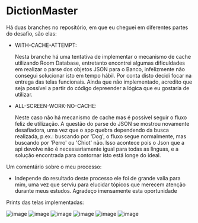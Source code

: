 # DictionMaster

Há duas branches no repositório, em que eu cheguei em diferentes partes do desafio, são elas:

- WITH-CACHE-ATTEMPT: 

    Nesta branche há uma tentativa de implementar o mecanismo de cache utilizando Room Database,
    entretanto encontrei algumas dificuldades em realizar o parse dos objetos JSON para o Banco,
    infelizmente não consegui solucionar isto em tempo hábil. Por conta disto decidi focar na entrega das telas funcionais.
    Ainda que não implementado, acredito que seja possível a partir do código depreender a lógica que eu gostaria de utilizar.
    
 -  ALL-SCREEN-WORK-NO-CACHE:
 
    Neste caso não há mecanismo de cache mas é possível seguir o fluxo feliz de utilização.
    A questão do parse do JSON se mostrou novamente desafiadora, uma vez que o app quebra dependendo da busca realizada,
    p.ex.: buscando por 'Dog', o fluxo segue normalmente, mas buscando por 'Perro' ou 'Chiot' não.
    Isso acontece pois o Json que a api devolve não é necessariamente igual para todas as línguas,
    e a solução encontrada para contornar isto está longe do ideal. 
    
    
    
  Um comentário sobre o meu processo:

- Independe do resultado deste processo ele foi de grande valia para mim, uma vez que serviu para elucidar tópicos que merecem atenção durante meus estudos. 
  Agradeço imensamente esta oportunidade
    
 Prints das telas implementadas:

![image](https://user-images.githubusercontent.com/33462685/158081472-9127c7bd-a0be-4dc6-ba82-ef6d5bc5fec6.png)
![image](https://user-images.githubusercontent.com/33462685/158081486-eb3db2e5-768c-4f9c-a3aa-433ccfec0b40.png)
![image](https://user-images.githubusercontent.com/33462685/158081490-5b4bb9e5-c90b-45aa-8a71-1333202f59c8.png)
![image](https://user-images.githubusercontent.com/33462685/158081509-e597ff35-a501-4760-b4c1-9ab22cb532c7.png)
![image](https://user-images.githubusercontent.com/33462685/158081424-9050c464-abf1-4927-8780-ca82ab320a44.png)
![image](https://user-images.githubusercontent.com/33462685/158081529-7033797d-33e7-4d84-9c59-4da9cf272736.png)

